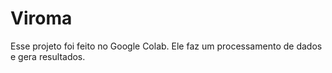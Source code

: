 # Viroma
Esse projeto foi feito no Google Colab.
Ele faz um processamento de dados e gera resultados.
